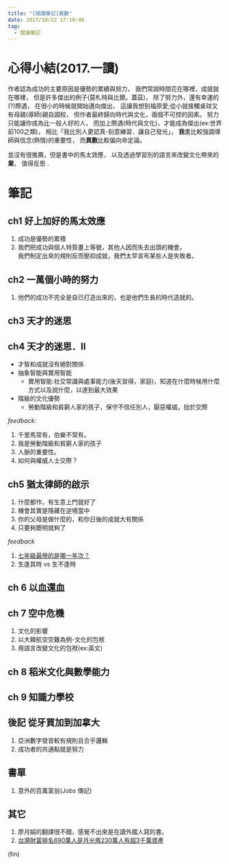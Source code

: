 ```yaml
---
title: "[閱讀筆記]異數"
date: 2017/10/22 17:10:46
tag:
  - 閱讀筆記
---
```


# 心得小結(2017.一讀)
作者認為成功的主要原因是優勢的累績與努力，
我們常說時間花在哪裡，成就就在哪裡，
但是許多傑出的例子(莫札特與比爾。蓋茲)， 
除了努力外，還有幸運的(?)際遇，
在很小的時候就開始邁向傑出，
這讓我想到福原愛;從小就接觸桌球又有母親(導師)親自調校，
但作者最終歸向時代與文化，兩個不可控的因素。
努力只能讓你成為比一般人好的人，
而加上際遇(時代與文化)，才能成為傑出(ex:世界前100之類)，
相比「我比別人更認真-刻意練習．讓自己發光」，
**我**書比較強調導師與信念(熱情)的重要性，
而**異數**比較偏向命定論。

並沒有很推薦，但是書中的馬太效應，
以及透過學習別的語言來改變文化帶來的**業**，
值得反思 .


# 筆記
## ch1 好上加好的馬太效應 
1. 成功是優勢的累積
2. 我們把成功與個人特質畫上等號，其他人因而失去出頭的機會。  
我們制定出來的規則反而壓抑成就，我們太早宣布某些人是失敗者。  

## ch2 一萬個小時的努力
1. 他們的成功不完全是自已打造出來的，也是他們生長的時代造就的。

## ch3 天才的迷思
## ch4 天才的迷思．II
- 才智和成就沒有絕對關係
- 抽象智能與實用智能
	- 實用智能:社交常識與處事能力(後天習得，家庭)，知道在什麼時候用什麼方式以及說什麼，以達到最大效果
- 階級的文化優勢
	- 勞動階級和貧窮人家的孩子，保守不信任別人，厭惡權威，拙於交際

*feedback:* 
1. 千里馬常有，伯樂不常有。
2. 我是勞動階級和貧窮人家的孩子
3. 人脈的重要性。
4. 如何與權威人士交際？

## ch5 猶太律師的啟示
1. 什麼都作，有生意上門就好了
2. 機會其實是隱藏在逆境當中
3. 你的父母是做什麼的，和你日後的成就大有關係
4. 只要夠聰明就夠了


*feedback*
1. [七年級最慘的是哪一年次？](https://www.evernote.com/shard/s36/sh/79c0d125-1dc3-4a7e-aa46-5264b223d29d/d8bcb5338bbbf4fe)
2. 生逢其時 vs 生不逢時


## ch 6 以血還血
## ch 7 空中危機
1. 文化的影響
2. 以大韓航空空難為例-文化的包袱
3. 用語言改變文化的包袱(ex:英文)

## ch 8 稻米文化與數學能力
## ch 9 知識力學校
## 後記 從牙買加到加拿大
1. 亞洲數字發音較有規則且合乎邏輯
2. 成功者的共通點就是努力

## 書單
1. 意外的百萬富翁(Jobs 傳記)

## 其它
1. 廖月娟的翻譯很不錯，感覺不出來是在讀外國人寫的書。
2. [台灣財富排名690萬人是月光族230萬人有超3千萬資產](https://www.mobile01.com/topicdetail.php?f=291&t=5107472)

(fin)